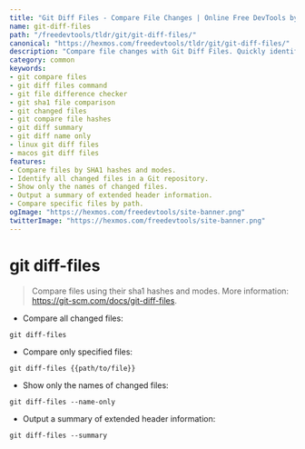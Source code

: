 ```yaml
---
title: "Git Diff Files - Compare File Changes | Online Free DevTools by Hexmos"
name: git-diff-files
path: "/freedevtools/tldr/git/git-diff-files/"
canonical: "https://hexmos.com/freedevtools/tldr/git/git-diff-files/"
description: "Compare file changes with Git Diff Files. Quickly identify differences using SHA1 hashes and modes. Free online tool, no registration required."
category: common
keywords:
- git compare files
- git diff files command
- git file difference checker
- git sha1 file comparison
- git changed files
- git compare file hashes
- git diff summary
- git diff name only
- linux git diff files
- macos git diff files
features:
- Compare files by SHA1 hashes and modes.
- Identify all changed files in a Git repository.
- Show only the names of changed files.
- Output a summary of extended header information.
- Compare specific files by path.
ogImage: "https://hexmos.com/freedevtools/site-banner.png"
twitterImage: "https://hexmos.com/freedevtools/site-banner.png"
---
```


# git diff-files

> Compare files using their sha1 hashes and modes.
> More information: <https://git-scm.com/docs/git-diff-files>.

- Compare all changed files:

`git diff-files`

- Compare only specified files:

`git diff-files {{path/to/file}}`

- Show only the names of changed files:

`git diff-files --name-only`

- Output a summary of extended header information:

`git diff-files --summary`
